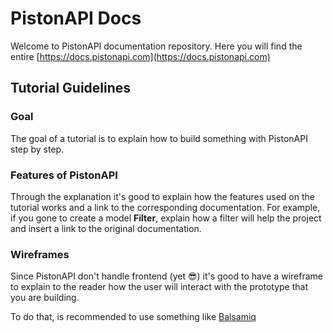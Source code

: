 # PistonAPI Docs
Welcome to PistonAPI documentation repository. Here you will find the entire [https://docs.pistonapi.com](https://docs.pistonapi.com)

## Tutorial Guidelines

### Goal
The goal of a tutorial is to explain how to build something with PistonAPI step by step. 

### Features of PistonAPI

Through the explanation it's good to explain how the features used on the tutorial works and a link to the corresponding documentation. For example, if you gone to create a model **Filter**, explain how a filter will help the project and insert a link to the original documentation.

### Wireframes

Since PistonAPI don't handle frontend (yet 😎) it's good to have a wireframe to explain to the reader how the user will interact with the prototype that you are building.

To do that, is recommended to use something like [Balsamiq](https://balsamiq.cloud/)